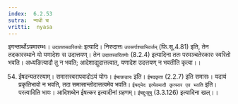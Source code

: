 ```yaml
---
index:  6.2.53
sutra:  न्यधी च
vritti:  nyasa
---
```


इगन्तार्थोऽयमारम्भः। `उदाततसवरितयोः` इत्यादि। निरुदात्तः `उपसर्गाश्चाभिवर्जम्` (फि.सू.4.81) इति, तेन तदकारस्थाने यो यणादेशः स उदात्तयण्। तेन `उदात्तस्वरितयोः` (8.2.4) इत्यादिना ततः परमञ्चतेरकारः स्वरितो भवति। अध्यङित्यादौ तु न भवति; आदेशाद्युदात्तत्वात्, यणादेश उदत्तयण् न भवतीति कृत्वा।।

54. ईषदन्यतरस्याम्।
समासस्वरापवादोऽयं योगः। `ईषत्कडारः` इति। `ईषदकृता` (2.2.7) इति समासः। यदायं प्रकृतिभावो न भवति, तदा समासान्तोदात्तत्वमेव भवति।
`ईषद्भेद इत्येवमादौ कृत्स्वर एव भवति` इति। परत्वादिति भावः। आदिशब्देन ईषत्कर इत्यादीनां ग्रहणम्। `ईषद्दुःसुषु` (3.3.126) इत्यादिना खल्।।

